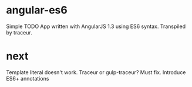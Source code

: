 angular-es6
===========
Simple TODO App written with AngularJS 1.3 using ES6 syntax. Transpiled by traceur.

next
=====
Template literal doesn't work. Traceur or gulp-traceur? Must fix.
Introduce ES6+ annotations

